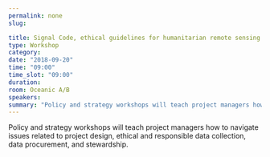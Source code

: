 ```yaml
---
permalink: none
slug:

title: Signal Code, ethical guidelines for humanitarian remote sensing
type: Workshop
category:
date: "2018-09-20"
time: "09:00"
time_slot: "09:00"
duration:
room: Oceanic A/B
speakers:
summary: "Policy and strategy workshops will teach project managers how to navigate issues related to project design, ethical and responsible data collection, data procurement, and stewardship."
---
```

Policy and strategy workshops will teach project managers how to navigate issues related to project design, ethical and responsible data collection, data procurement, and stewardship.
